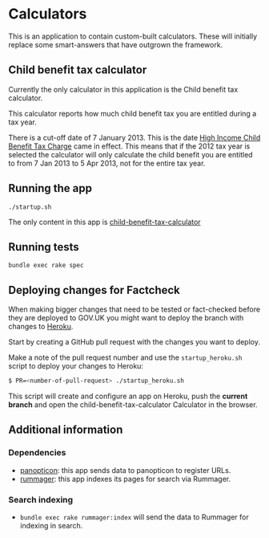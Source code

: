 Calculators
===========

This is an application to contain custom-built calculators.  These will initially replace some smart-answers that have
outgrown the framework.

## Child benefit tax calculator
Currently the only calculator in this application is the Child benefit tax calculator.

This calculator reports how much child benefit tax you are entitled during a tax year.

There is a cut-off date of 7 January 2013. This is the date [High Income Child Benefit Tax Charge](https://www.gov.uk/child-benefit-tax-charge/overview) came in effect.
This means that if the 2012 tax year is selected the calculator will only calculate the child benefit you are entitled to from 7 Jan 2013 to 5 Apr 2013, not for the entire tax year.


## Running the app

```
./startup.sh
```

The only content in this app is [child-benefit-tax-calculator](http://calculators.dev.gov.uk/child-benefit-tax-calculator)

## Running tests

```
bundle exec rake spec
```

## Deploying changes for Factcheck

When making bigger changes that need to be tested or fact-checked before they are deployed to GOV.UK you might want to deploy the branch with changes to [Heroku](https://www.heroku.com/home).

Start by creating a GitHub pull request with the changes you want to deploy.

Make a note of the pull request number and use the `startup_heroku.sh` script to deploy your changes to Heroku:

```bash
$ PR=<number-of-pull-request> ./startup_heroku.sh
```

This script will create and configure an app on Heroku, push the __current branch__ and open the child-benefit-tax-calculator Calculator in the browser.

## Additional information

### Dependencies

- [panopticon](https://github.com/alphagov/panopticon): this app sends data to panopticon to register URLs.
- [rummager](https://github.com/alphagov/rummager): this app indexes its pages
  for search via Rummager.

### Search indexing

- `bundle exec rake rummager:index` will send the data to Rummager for
  indexing in search.
